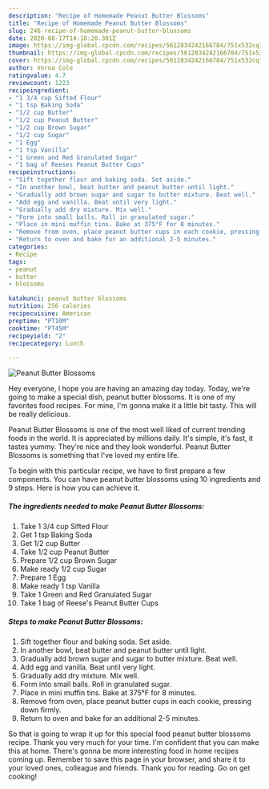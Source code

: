 ```yaml
---
description: "Recipe of Homemade Peanut Butter Blossoms"
title: "Recipe of Homemade Peanut Butter Blossoms"
slug: 246-recipe-of-homemade-peanut-butter-blossoms
date: 2020-08-17T14:18:20.301Z
image: https://img-global.cpcdn.com/recipes/5612834242166784/751x532cq70/peanut-butter-blossoms-recipe-main-photo.jpg
thumbnail: https://img-global.cpcdn.com/recipes/5612834242166784/751x532cq70/peanut-butter-blossoms-recipe-main-photo.jpg
cover: https://img-global.cpcdn.com/recipes/5612834242166784/751x532cq70/peanut-butter-blossoms-recipe-main-photo.jpg
author: Verna Cole
ratingvalue: 4.7
reviewcount: 1223
recipeingredient:
- "1 3/4 cup Sifted Flour"
- "1 tsp Baking Soda"
- "1/2 cup Butter"
- "1/2 cup Peanut Butter"
- "1/2 cup Brown Sugar"
- "1/2 cup Sugar"
- "1 Egg"
- "1 tsp Vanilla"
- "1 Green and Red Granulated Sugar"
- "1 bag of Reeses Peanut Butter Cups"
recipeinstructions:
- "Sift together flour and baking soda. Set aside."
- "In another bowl, beat butter and peanut butter until light."
- "Gradually add brown sugar and sugar to butter mixture. Beat well."
- "Add egg and vanilla. Beat until very light."
- "Gradually add dry mixture. Mix well."
- "Form into small balls. Roll in granulated sugar."
- "Place in mini muffin tins. Bake at 375°F for 8 minutes."
- "Remove from oven, place peanut butter cups in each cookie, pressing down firmly."
- "Return to oven and bake for an additional 2-5 minutes."
categories:
- Recipe
tags:
- peanut
- butter
- blossoms

katakunci: peanut butter blossoms 
nutrition: 256 calories
recipecuisine: American
preptime: "PT10M"
cooktime: "PT45M"
recipeyield: "2"
recipecategory: Lunch

---
```



![Peanut Butter Blossoms](https://img-global.cpcdn.com/recipes/5612834242166784/751x532cq70/peanut-butter-blossoms-recipe-main-photo.jpg)

Hey everyone, I hope you are having an amazing day today. Today, we're going to make a special dish, peanut butter blossoms. It is one of my favorites food recipes. For mine, I'm gonna make it a little bit tasty. This will be really delicious.



Peanut Butter Blossoms is one of the most well liked of current trending foods in the world. It is appreciated by millions daily. It's simple, it's fast, it tastes yummy. They're nice and they look wonderful. Peanut Butter Blossoms is something that I've loved my entire life.


To begin with this particular recipe, we have to first prepare a few components. You can have peanut butter blossoms using 10 ingredients and 9 steps. Here is how you can achieve it.

<!--inarticleads1-->

##### The ingredients needed to make Peanut Butter Blossoms:

1. Take 1 3/4 cup Sifted Flour
1. Get 1 tsp Baking Soda
1. Get 1/2 cup Butter
1. Take 1/2 cup Peanut Butter
1. Prepare 1/2 cup Brown Sugar
1. Make ready 1/2 cup Sugar
1. Prepare 1 Egg
1. Make ready 1 tsp Vanilla
1. Take 1 Green and Red Granulated Sugar
1. Take 1 bag of Reese&#39;s Peanut Butter Cups




<!--inarticleads2-->

##### Steps to make Peanut Butter Blossoms:

1. Sift together flour and baking soda. Set aside.
1. In another bowl, beat butter and peanut butter until light.
1. Gradually add brown sugar and sugar to butter mixture. Beat well.
1. Add egg and vanilla. Beat until very light.
1. Gradually add dry mixture. Mix well.
1. Form into small balls. Roll in granulated sugar.
1. Place in mini muffin tins. Bake at 375°F for 8 minutes.
1. Remove from oven, place peanut butter cups in each cookie, pressing down firmly.
1. Return to oven and bake for an additional 2-5 minutes.




So that is going to wrap it up for this special food peanut butter blossoms recipe. Thank you very much for your time. I'm confident that you can make this at home. There's gonna be more interesting food in home recipes coming up. Remember to save this page in your browser, and share it to your loved ones, colleague and friends. Thank you for reading. Go on get cooking!
